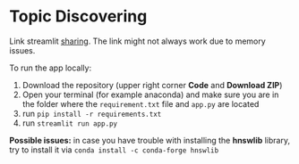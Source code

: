 # Topic Discovering

Link streamlit [sharing](https://share.streamlit.io/piinghel/topicmodelling/main/app.py).
The link might not always work due to memory issues.

To run the app locally:
 
 1) Download the repository (upper right corner **Code** and **Download ZIP**)
 2) Open your terminal (for example anaconda) and make sure you are in the folder where the `requirement.txt` file and `app.py` are located
 3) run `pip install -r requirements.txt`
 4) run `streamlit run app.py`

 **Possible issues:** in case you have trouble with installing the **hnswlib** library, 
 try to install it via `conda install -c conda-forge hnswlib`
